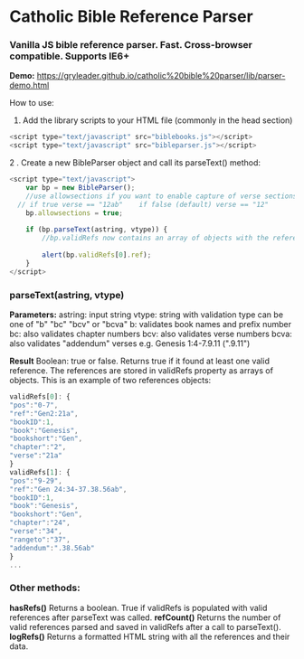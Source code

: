 # Catholic Bible Reference Parser

### Vanilla JS bible reference parser. Fast. Cross-browser compatible. Supports IE6+

**Demo:** https://gryleader.github.io/catholic%20bible%20parser/lib/parser-demo.html

How to use:

1. Add the library scripts to your HTML file (commonly in the head section)

```javascript
<script type="text/javascript" src="biblebooks.js"></script>
<script type="text/javascript" src="bibleparser.js"></script>
```

2 . Create a new BibleParser object and call its parseText() method:

```javascript
<script type="text/javascript">
	var bp = new BibleParser();
	//use allowsections if you want to enable capture of verse sections (e.g. Genesis 2:12ab)   
  // if true verse == "12ab"	if false (default) verse == "12"
	bp.allowsections = true;	
	
	if (bp.parseText(astring, vtype)) {
		//bp.validRefs now contains an array of objects with the references found in astring
		
		alert(bp.validRefs[0].ref);
	}	
</script>
```

### parseText(astring, vtype)

**Parameters:**
astring: input string
vtype: string with validation type can be one of "b" "bc" "bcv" or "bcva"
      b: validates book names and prefix number
      bc: also validates chapter numbers
      bcv: also validates verse numbers
      bcva: also validates "addendum" verses e.g. Genesis 1:4-7.9.11 (".9.11")
      
**Result** 
Boolean: true or false. Returns true if it found at least one valid reference.
The references are stored in validRefs property as arrays of objects. This is an example of two references objects:

```javascript
validRefs[0]: {
"pos":"0-7",
"ref":"Gen2:21a",
"bookID":1,
"book":"Genesis",
"bookshort":"Gen",
"chapter":"2",
"verse":"21a"
}
validRefs[1]: {
"pos":"9-29",
"ref":"Gen 24:34-37.38.56ab",
"bookID":1,
"book":"Genesis",
"bookshort":"Gen",
"chapter":"24",
"verse":"34",
"rangeto":"37",
"addendum":".38.56ab"
}
...
```

### Other methods:

**hasRefs()**
Returns a boolean. True if validRefs is populated with valid references after parseText was called. 
**refCount()**
Returns the number of valid references parsed and saved in validRefs after a call to parseText().
**logRefs()**
Returns a formatted HTML string with all the references and their data.

